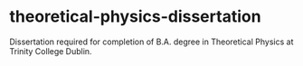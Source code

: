 # theoretical-physics-dissertation
Dissertation required for completion of B.A. degree in Theoretical Physics at Trinity College Dublin. 
